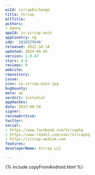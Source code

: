 ```yaml
---
wsId: vircapExchange
title: Vircap
altTitle: 
authors:
- danny
appId: io.vircap.main
appCountry: ng
idd: '1616529546'
released: 2022-10-18
updated: 2024-06-05
version: 1.0.47
stars: 4.6
reviews: 9
website: 
repository: 
issue: 
icon: io.vircap.main.jpg
bugbounty: 
meta: ok
verdict: custodial
appHashes: 
date: 2023-08-28
signer: 
reviewArchive: 
twitter: 
social:
- https://www.facebook.com/Vircaphq
- https://www.reddit.com/user/Vircaphq
- https://vircap.medium.com
features: 
developerName: Vircap LLC

---
```


{% include copyFromAndroid.html %}